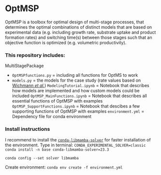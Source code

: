 # OptMSP

OptMSP is a toolbox for optimal design of multi-stage processes, that determines the optimal combinations of distinct models that are based on experimental data (e.g. including growth rate, substrate uptake and product formation rates) and switching time(s) between those stages such that an objective function is optimized (e.g. volumetric productivity). 

### This repository includes:
MultiStagePackage
  - ```OptMSPfunctions.py``` = including all functions for OptMS to work
  - ```models.py``` = the models for the case study (rate values based on [Wichmann *et al.*](https://doi.org/10.1016/j.ymben.2023.04.006)) 
```ModelingTutorial.ipynb``` = Notebook that describes how models are implemented and how custom models could be included
```OptMSP_MainFunctions.ipynb``` = Notebook that describes all essential functions of OptMSP with examples
```OptMSP_SupportFunctions.ipynb``` = Notebook that descibes a few supporting functions of OptMSP with examples
```environment.yml``` = Dependency file for conda environment

### Install instructions
I recommend to install the [```conda-libmamba-solver```](https://www.anaconda.com/blog/a-faster-conda-for-a-growing-community) for faster installation of the environment. Type in terminal:
`CONDA_EXPERIMENTAL_SOLVER=classic conda install -n base conda-libmamba-solver=23.3`

`conda config --set solver libmamba`

Create environment:
`conda env create -f environment.yml`





